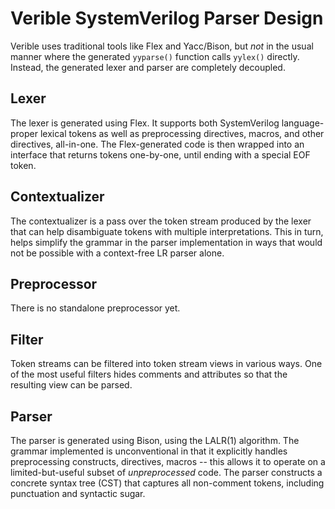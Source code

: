 # Verible SystemVerilog Parser Design

Verible uses traditional tools like Flex and Yacc/Bison, but *not* in the usual
manner where the generated `yyparse()` function calls `yylex()` directly.
Instead, the generated lexer and parser are completely decoupled.

## Lexer

The lexer is generated using Flex. It supports both SystemVerilog
language-proper lexical tokens as well as preprocessing directives, macros, and
other directives, all-in-one. The Flex-generated code is then wrapped into an
interface that returns tokens one-by-one, until ending with a special EOF token.

## Contextualizer

The contextualizer is a pass over the token stream produced by the lexer that
can help disambiguate tokens with multiple interpretations. This in turn, helps
simplify the grammar in the parser implementation in ways that would not be
possible with a context-free LR parser alone.

## Preprocessor

There is no standalone preprocessor yet.

## Filter

Token streams can be filtered into token stream views in various ways. One of
the most useful filters hides comments and attributes so that the resulting view
can be parsed.

## Parser

The parser is generated using Bison, using the LALR(1) algorithm. The grammar
implemented is unconventional in that it explicitly handles preprocessing
constructs, directives, macros -- this allows it to operate on a
limited-but-useful subset of *unpreprocessed* code. The parser constructs a
concrete syntax tree (CST) that captures all non-comment tokens, including
punctuation and syntactic sugar.
